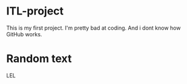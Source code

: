 # ITL-project

This is my first project.
I'm pretty bad at coding.
And i dont know how GitHub works.

# Random text
LEL

